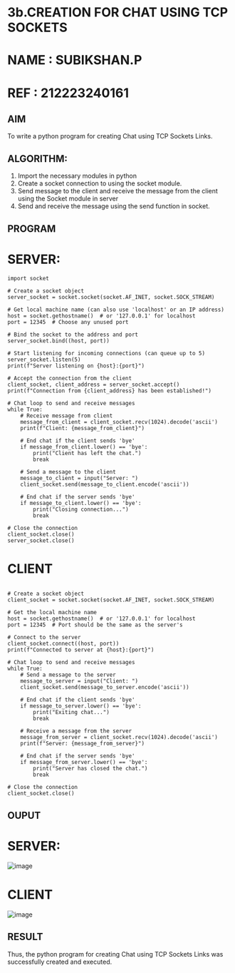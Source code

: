 # 3b.CREATION FOR CHAT USING TCP SOCKETS
# NAME : SUBIKSHAN.P
# REF : 212223240161
## AIM
To write a python program for creating Chat using TCP Sockets Links.
## ALGORITHM:
1. Import the necessary modules in python
2. Create a socket connection to using the socket module.
3. Send message to the client and receive the message from the client using the Socket module in
 server
4. Send and receive the message using the send function in socket.
## PROGRAM
# SERVER:
```
import socket

# Create a socket object
server_socket = socket.socket(socket.AF_INET, socket.SOCK_STREAM)

# Get local machine name (can also use 'localhost' or an IP address)
host = socket.gethostname()  # or '127.0.0.1' for localhost
port = 12345  # Choose any unused port

# Bind the socket to the address and port
server_socket.bind((host, port))

# Start listening for incoming connections (can queue up to 5)
server_socket.listen(5)
print(f"Server listening on {host}:{port}")

# Accept the connection from the client
client_socket, client_address = server_socket.accept()
print(f"Connection from {client_address} has been established!")

# Chat loop to send and receive messages
while True:
    # Receive message from client
    message_from_client = client_socket.recv(1024).decode('ascii')
    print(f"Client: {message_from_client}")
    
    # End chat if the client sends 'bye'
    if message_from_client.lower() == 'bye':
        print("Client has left the chat.")
        break

    # Send a message to the client
    message_to_client = input("Server: ")
    client_socket.send(message_to_client.encode('ascii'))

    # End chat if the server sends 'bye'
    if message_to_client.lower() == 'bye':
        print("Closing connection...")
        break

# Close the connection
client_socket.close()
server_socket.close()
```
# CLIENT
```import socket

# Create a socket object
client_socket = socket.socket(socket.AF_INET, socket.SOCK_STREAM)

# Get the local machine name
host = socket.gethostname()  # or '127.0.0.1' for localhost
port = 12345  # Port should be the same as the server's

# Connect to the server
client_socket.connect((host, port))
print(f"Connected to server at {host}:{port}")

# Chat loop to send and receive messages
while True:
    # Send a message to the server
    message_to_server = input("Client: ")
    client_socket.send(message_to_server.encode('ascii'))

    # End chat if the client sends 'bye'
    if message_to_server.lower() == 'bye':
        print("Exiting chat...")
        break

    # Receive a message from the server
    message_from_server = client_socket.recv(1024).decode('ascii')
    print(f"Server: {message_from_server}")

    # End chat if the server sends 'bye'
    if message_from_server.lower() == 'bye':
        print("Server has closed the chat.")
        break

# Close the connection
client_socket.close()
```
## OUPUT
# SERVER:
![image](https://github.com/user-attachments/assets/0411ae40-af68-47f8-9f74-380c87d19f22)

# CLIENT
![image](https://github.com/user-attachments/assets/f03e33c2-fe59-4af6-8362-42b0ab2bb434)

## RESULT
Thus, the python program for creating Chat using TCP Sockets Links was successfully 
created and executed.
